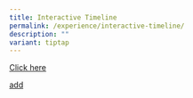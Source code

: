 ```yaml
---
title: Interactive Timeline
permalink: /experience/interactive-timeline/
description: ""
variant: tiptap
---
```

<p><a href="https://www.tiki-toki.com/timeline/entry/1843790/Edgefield-Secondary-Timeline-2011-Present/#vars!date=2010-08-23_15:20:38!" rel="noopener noreferrer nofollow" target="_blank">Click here</a>
</p>
<p><a href="https://www.tiki-toki.com/timeline/entry/1843790/Edgefield-Secondary-Timeline-2011-Present/#vars!date=2012-06-22_20:40:23!" rel="noopener noreferrer nofollow" target="_blank">add</a>
</p>